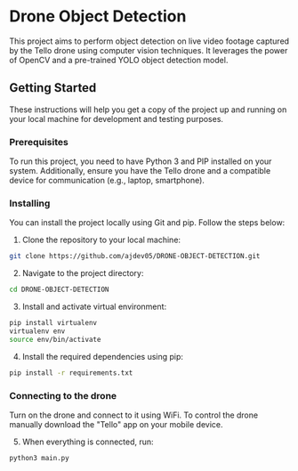 # Drone Object Detection
 
This project aims to perform object detection on live video footage captured by the Tello drone using computer vision techniques. It leverages the power of OpenCV and a pre-trained YOLO object detection model.
 
## Getting Started

These instructions will help you get a copy of the project up and running on your local machine for development and testing purposes.

### Prerequisites
  
To run this project, you need to have Python 3 and PIP installed on your system. Additionally, ensure you have the Tello drone and a compatible device for communication (e.g., laptop, smartphone).
 
### Installing

You can install the project locally using Git and pip. Follow the steps below:

1. Clone the repository to your local machine:
 
```bash
git clone https://github.com/ajdev05/DRONE-OBJECT-DETECTION.git
```

2. Navigate to the project directory:

```bash
cd DRONE-OBJECT-DETECTION
```

3. Install and activate virtual environment:

```bash
pip install virtualenv
virtualenv env
source env/bin/activate 
```

4. Install the required dependencies using pip:

```bash
pip install -r requirements.txt
```

### Connecting to the drone

Turn on the drone and connect to it using WiFi. To control the drone manually download the "Tello" app on your mobile device.


5. When everything is connected, run:

```bash
python3 main.py
```

